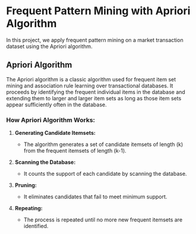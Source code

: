 # Frequent Pattern Mining with Apriori Algorithm

In this project, we apply frequent pattern mining on a market transaction dataset using the Apriori algorithm.

## Apriori Algorithm

The Apriori algorithm is a classic algorithm used for frequent item set mining and association rule learning over transactional databases. It proceeds by identifying the frequent individual items in the database and extending them to larger and larger item sets as long as those item sets appear sufficiently often in the database.

### How Apriori Algorithm Works:

1. **Generating Candidate Itemsets:**
   - The algorithm generates a set of candidate itemsets of length (k) from the frequent itemsets of length (k-1).

2. **Scanning the Database:**
   - It counts the support of each candidate by scanning the database.

3. **Pruning:**
   - It eliminates candidates that fail to meet minimum support.

4. **Repeating:**
   - The process is repeated until no more new frequent itemsets are identified.

